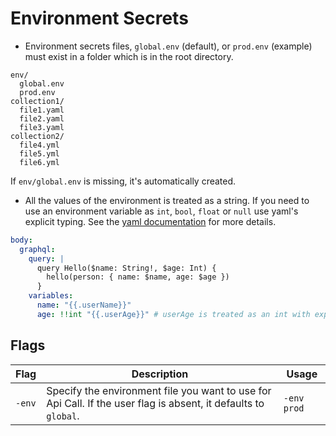 # Environment Secrets

- Environment secrets files, `global.env` (default), or `prod.env` (example) must exist in a folder which is in the root directory.

```text
env/
  global.env
  prod.env
collection1/
  file1.yaml
  file2.yaml
  file3.yaml
collection2/
  file4.yml
  file5.yml
  file6.yml
```

If `env/global.env` is missing, it's automatically created.

- All the values of the environment is treated as a string. If you need to use an environment variable as `int`, `bool`, `float` or `null` use yaml's explicit typing. See the [yaml documentation](https://yaml.org/spec/1.2.2/#chapter-10-recommended-schemas) for more details.

```yaml
body:
  graphql:
    query: |
      query Hello($name: String!, $age: Int) {
        hello(person: { name: $name, age: $age })
      }
    variables:
      name: "{{.userName}}"
      age: !!int "{{.userAge}}" # userAge is treated as an int with explicit typing
```

## Flags

| Flag   | Description                                                                                                     | Usage       |
| ------ | --------------------------------------------------------------------------------------------------------------- | ----------- |
| `-env` | Specify the environment file you want to use for Api Call. If the user flag is absent, it defaults to `global`. | `-env prod` |
